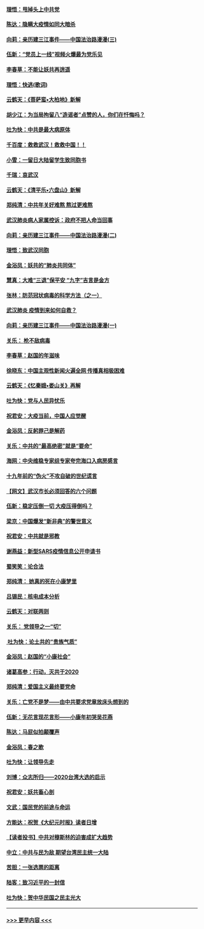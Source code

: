 #### [理悟：甩掉头上中共党](../pages/nsc993/n11838826.md?t=02030031) 
#### [陈达：隐瞒大疫情如同大暗杀](../pages/nsc993/n11838771.md?t=02030031) 
#### [向莉：亲历建三江事件——中国法治路漫漫(三)](../pages/nsc993/n11831825.md?t=02030031) 
#### [伍新：“党员上一线”视频火爆最为党乐见](../pages/nsc993/n11838200.md?t=02030031) 
#### [李春草：不能让妖共再逍遥](../pages/nsc993/n11838102.md?t=02030031) 
#### [理悟：快逃(歌词)](../pages/nsc993/n11838083.md?t=02030031) 
#### [云鹤天：《菩萨蛮▪大柏地》新解](../pages/nsc993/n11838059.md?t=02030031) 
#### [胡少江：为当局拘留八“造谣者”点赞的人，你们在忏悔吗？](../pages/nsc993/n11836801.md?t=02030031) 
#### [吐为快：中共是最大病原体](../pages/nsc993/n11836748.md?t=02030031) 
#### [千百度：救救武汉！救救中国！！](../pages/nsc993/n11836145.md?t=02030031) 
#### [小雪：一留日大陆留学生致同胞书](../pages/nsc993/n11834624.md?t=02030031) 
#### [千瑞：哀武汉](../pages/nsc993/n11833647.md?t=02030031) 
#### [云鹤天：《清平乐▪六盘山》新解](../pages/nsc993/n11833611.md?t=02030031) 
#### [郑纯清：中共年关好难熬 熬过更难熬](../pages/nsc993/n11833489.md?t=02030031) 
#### [武汉肺炎病人家属控诉：政府不把人命当回事](../pages/nsc993/n11833205.md?t=02030031) 
#### [向莉：亲历建三江事件——中国法治路漫漫(二)](../pages/nsc993/n11829102.md?t=02030031) 
#### [理悟：致武汉同胞](../pages/nsc993/n11831522.md?t=02030031) 
#### [金浴凤：妖共的“肺炎共同体”](../pages/nsc993/n11829448.md?t=02030031) 
#### [慧真：大难“三退”保平安 “九字”吉言是金方](../pages/nsc993/n11829501.md?t=02030031) 
#### [张林：防范冠状病毒的科学方法（之一）](../pages/nsc993/n11828618.md?t=02030031) 
#### [武汉肺炎 疫情到来如何自救？](../pages/nsc993/n11827632.md?t=02030031) 
#### [向莉：亲历建三江事件——中国法治路漫漫(一)](../pages/nsc993/n11827190.md?t=02030031) 
#### [关乐： 枪不敌病毒](../pages/nsc993/n11826746.md?t=02030031) 
#### [李春草：赵国的年滋味](../pages/nsc993/n11826321.md?t=02030031) 
#### [徐晓东：中国主观性新闻火遍全网 传播真相极困难](../pages/nsc993/n11826508.md?t=02030031) 
#### [云鹤天：《忆秦娥▪娄山关》再解](../pages/nsc993/n11824682.md?t=02030031) 
#### [吐为快：党与人民异忧乐](../pages/nsc993/n11824660.md?t=02030031) 
#### [祝君安：大疫当前，中国人应觉醒](../pages/nsc993/n11821946.md?t=02030031) 
#### [金浴凤：反躬罪己是解药](../pages/nsc993/n11820280.md?t=02030031) 
#### [关乐：中共的“最高绝密”就是“要命”](../pages/nsc993/n11816946.md?t=02030031) 
#### [海网：中央维稳专家组专家夸完海口入病房感言](../pages/nsc993/n11815138.md?t=02030031) 
#### [十九年前的“伪火”不攻自破的世纪谎言](../pages/nsc993/n11813238.md?t=02030031) 
#### [【网文】武汉市长必须回答的六个问题](../pages/nsc993/n11813848.md?t=02030031) 
#### [伍新：稳定压倒一切 大疫压得倒吗？](../pages/nsc993/n11812634.md?t=02030031) 
#### [梁京：中国爆发“新非典”的警世意义](../pages/nsc993/n11812554.md?t=02030031) 
#### [祝君安：中共就是邪教](../pages/nsc993/n11812431.md?t=02030031) 
#### [谢燕益：新型SARS疫情信息公开申请书](../pages/nsc993/n11808840.md?t=02030031) 
#### [蜀笑笑：论合法](../pages/nsc993/n11808064.md?t=02030031) 
#### [郑纯清： 她真的死在小康梦里](../pages/nsc993/n11806623.md?t=02030031) 
#### [吕锡民：核电成本分析](../pages/nsc993/n11806284.md?t=02030031) 
#### [云鹤天：对联两则](../pages/nsc993/n11805957.md?t=02030031) 
#### [关乐： 党领导之一“切”](../pages/nsc993/n11804505.md?t=02030031) 
#### [ 吐为快：论土共的“贵族气质”](../pages/nsc993/n11804490.md?t=02030031) 
#### [金浴凤：赵国的“小康社会”](../pages/nsc993/n11804452.md?t=02030031) 
#### [诸葛高参：行动，灭共于2020](../pages/nsc993/n11804120.md?t=02030031) 
#### [郑纯清：爱国主义最终要党命](../pages/nsc993/n11802197.md?t=02030031) 
#### [关乐：亡党不是梦——由中共要求党章放床头想到的](../pages/nsc993/n11802156.md?t=02030031) 
#### [伍新：无花言现花言形——小康年初哭吴花燕](../pages/nsc993/n11800044.md?t=02030031) 
#### [陈达：马屁似拍颠覆声](../pages/nsc993/n11800010.md?t=02030031) 
#### [金浴凤：春之歌](../pages/nsc993/n11797687.md?t=02030031) 
#### [吐为快：让领导先走](../pages/nsc993/n11797512.md?t=02030031) 
#### [刘博：众志所归——2020台湾大选的启示](../pages/nsc993/n11796878.md?t=02030031) 
#### [祝君安：妖共畜心剖](../pages/nsc993/n11794273.md?t=02030031) 
#### [文武：国民党的前途与命运](../pages/nsc993/n11794198.md?t=02030031) 
#### [方能达：祝贺《大纪元时报》读者日增](../pages/nsc993/n11793807.md?t=02030031) 
#### [【读者投书】中共对穆斯林的迫害成扩大趋势](../pages/nsc993/n11791371.md?t=02030031) 
#### [中立：中共与民为敌 期望台湾民主统一大陆](../pages/nsc993/n11790392.md?t=02030031) 
#### [苦胆：一张选票的距离](../pages/nsc993/n11788914.md?t=02030031) 
#### [陆客：致习近平的一封信](../pages/nsc993/n11788867.md?t=02030031) 
#### [吐为快：贺中华民国之民主光大](../pages/nsc993/n11788618.md?t=02030031) 

----
#### [ >>> 更早内容 <<< ](../indexes/nsc993-earlier.md)
